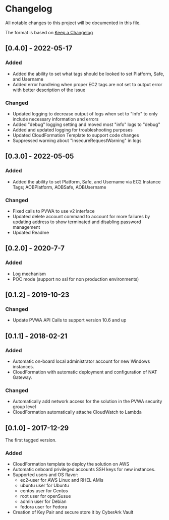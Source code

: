 # Changelog
All notable changes to this project will be documented in this file.

The format is based on [Keep a Changelog](http://keepachangelog.com/en/1.0.0/)

## [0.4.0] - 2022-05-17
### Added
- Added the ability to set what tags should be looked to set Platform, Safe, and Username
- Added error handleing when proper EC2 tags are not set to output error with better description of the issue

### Changed
- Updated logging to decrease output of logs when set to "Info" to only include necessary information and errors
- Added "debug" logging setting and moved most "info" logs to "debug"
- Added and updated logging for troubleshooting purposes
- Updated CloudFormation Template to support code changes
- Suppressed warning about "InsecureRequestWarning" in logs

## [0.3.0] - 2022-05-05
### Added
- Added the ability to set Platform, Safe, and Username via EC2 Instance Tags; AOBPlatform, AOBSafe, AOBUsername

### Changed
- Fixed calls to PVWA to use v2 interface
- Updated delete account command to account for more failures by updating address to show terminated and disabling password management
- Updated Readme

## [0.2.0] - 2020-7-7
### Added
- Log mechanism
- POC mode (support no ssl for non production environments)

## [0.1.2] - 2019-10-23

### Changed
- Update PVWA API Calls to support version 10.6 and up

## [0.1.1] - 2018-02-21

### Added
- Automatic on-board local administrator account for new Windows instances.
- CloudFormation with automatic deployment and configuration of NAT Gateway.

### Changed
- Automatically add network access for the solution in the PVWA security group level
- CloudFormation automatically attache CloudWatch to Lambda

## [0.1.0] - 2017-12-29
The first tagged version.
### Added
- CloudFormation template to deploy the solution on AWS
- Automatic onboard privileged accounts SSH keys for new instances.
- Supported users and OS flavor:
	- ec2-user for AWS Linux and RHEL AMIs
	- ubuntu user for Ubuntu
	- centos user for Centos
	- root user for openSusue
	- admin user for Debian
	- fedora user for Fedora
- Creation of Key Pair and secure store it by CyberArk Vault

[1.0]: https://github.com/cyberark/cyberark-aws-auto-onboarding
